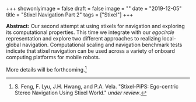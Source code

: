 +++
showonlyimage = false
draft = false
image = ""
date  = "2019-12-05"
title = "Stixel Navigation Part 2"
tags  = ["Stixel"]
+++

**Abstract:** Our second attempt at using stixels for navigation and
exploring its computational properties. This time we integrate with
our _egocircle_ representation and explore two different approaches to
realizing local-global navigation. Computational scaling and
navigation benchmark tests indicate that stixel navigation can be used
across a variety of onboard computing platforms for mobile robots.
<!--more-->

More details will be forthcoming.[^1]



[^1]: S. Feng, F. Lyu, J.H. Hwang, and P.A. Vela. "Stixel-PiPS: Ego-centric Stereo Navigation Using Stixel World." _under review_.
